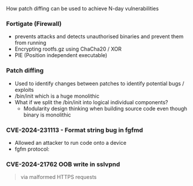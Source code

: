 How patch diffing can be used to achieve N-day vulnerabilities
### Fortigate (Firewall)
- prevents attacks and detects unauthorised binaries and prevent them from running 
- Encrypting rootfs.gz using ChaCha20 / XOR
- PIE (Position independent executable)
### Patch diffing
- Used to identify changes between patches to identify potential bugs / exploits
- /bin/init which is a huge monolithic 
- What if we split the /bin/init into logical individual components?
	- Modularity design thinking when building source code even though binary is monolithic
### CVE-2024-231113 - Format string bug in fgfmd
- Allowed an attacker to run code onto a device 
- fgfm protocol:

### CVE-2024-21762 OOB write in sslvpnd
> via malformed HTTPS requests
> 
